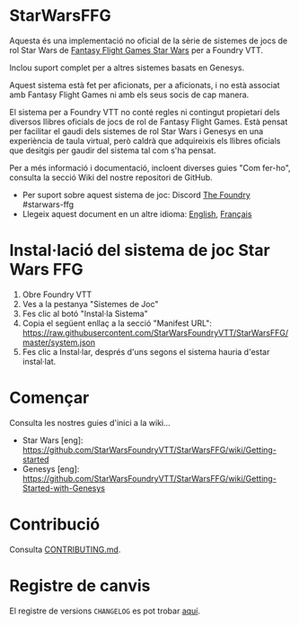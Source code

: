 # StarWarsFFG

Aquesta és una implementació no oficial de la sèrie de sistemes de jocs de rol Star Wars de [Fantasy Flight Games Star Wars](https://www.fantasyflightgames.com/en/starwarsrpg/) per a Foundry VTT.

Inclou suport complet per a altres sistemes basats en Genesys.

Aquest sistema està fet per aficionats, per a aficionats, i no està associat amb Fantasy Flight Games ni amb els seus socis de cap manera.

El sistema per a Foundry VTT no conté regles ni contingut propietari dels diversos llibres oficials de jocs de rol de Fantasy Flight Games. Està pensat per facilitar el gaudi dels sistemes de rol Star Wars i Genesys en una experiència de taula virtual, però caldrà que adquireixis els llibres oficials que desitgis per gaudir del sistema tal com s'ha pensat.

Per a més informació i documentació, incloent diverses guies "Com fer-ho", consulta la secció Wiki del nostre repositori de GitHub.

- Per suport sobre aquest sistema de joc: Discord [The Foundry](https://discord.gg/foundryvtt) #starwars-ffg
- Llegeix aquest document en un altre idioma: [English](https://github.com/StarWarsFoundryVTT/StarWarsFFG/blob/main/README.md), [Français](https://github.com/StarWarsFoundryVTT/StarWarsFFG/blob/main/README-fr.md)

# Instal·lació del sistema de joc Star Wars FFG

1. Obre Foundry VTT
2. Ves a la pestanya "Sistemes de Joc"
3. Fes clic al botó "Instal·la Sistema"
4. Copia el següent enllaç a la secció "Manifest URL":
   https://raw.githubusercontent.com/StarWarsFoundryVTT/StarWarsFFG/master/system.json
5. Fes clic a Instal·lar, després d'uns segons el sistema hauria d'estar instal·lat.

# Començar
Consulta les nostres guies d'inici a la wiki...
* Star Wars [eng]: https://github.com/StarWarsFoundryVTT/StarWarsFFG/wiki/Getting-started
* Genesys [eng]: https://github.com/StarWarsFoundryVTT/StarWarsFFG/wiki/Getting-Started-with-Genesys

# Contribució

Consulta [CONTRIBUTING.md](https://github.com/StarWarsFoundryVTT/StarWarsFFG/blob/main/CONTRIBUTING.md).

# Registre de canvis

El registre de versions `CHANGELOG` es pot trobar [aquí](https://github.com/StarWarsFoundryVTT/StarWarsFFG/releases).

